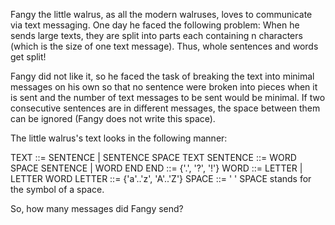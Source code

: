 Fangy the little walrus, as all the modern walruses, loves to communicate via text messaging. One day he faced the following problem: When he sends large texts, they are split into parts each containing n characters (which is the size of one text message). Thus, whole sentences and words get split!

Fangy did not like it, so he faced the task of breaking the text into minimal messages on his own so that no sentence were broken into pieces when it is sent and the number of text messages to be sent would be minimal. If two consecutive sentences are in different messages, the space between them can be ignored (Fangy does not write this space).

The little walrus's text looks in the following manner:

TEXT ::= SENTENCE | SENTENCE SPACE TEXT
SENTENCE ::= WORD SPACE SENTENCE | WORD END
END ::= {'.', '?', '!'}
WORD ::= LETTER | LETTER WORD
LETTER ::= {'a'..'z', 'A'..'Z'}
SPACE ::= ' '
SPACE stands for the symbol of a space.

So, how many messages did Fangy send?

